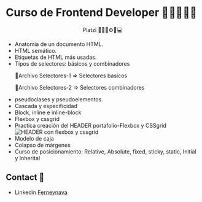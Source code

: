 <h1>Curso de Frontend Developer 👨‍🏫👨‍💻🚀</h1>
<p align='center'> Platzi 👨‍🏫🚀⚙📕💻</p>

- Anatomia de un documento HTML.
- HTML semático. 
- Etiquetas de HTML más usadas.
- Tipos de selectores: básicos y combinadores 
    <p>🥇Archivo Selectores-1 => Selectores basicos </p>
    <p>🥈Archivo Selectores-2 => Selectores combinadores </p>
- pseudoclases y pseudoelementos.
- Cascada y especificidad
- Block, inline e inline-block
- Flexbox y cssgrid
- Practica creación del HEADER portafolio-Flexbox y CSSgrid 
![HEADER con flexbox y cssgrid](https://i.ibb.co/xgHDmBj/Captura-de-pantalla-2022-04-10-172020.png)
- Modelo de caja 
- Colapso de márgenes 
- Curso de posicionamiento: Relative, Absolute, fixed, sticky, static, Initial y Inherital

## Contact 📧

- Linkedin [Ferneynava](https://www.linkedin.com/in/ferney-alexander-nava-trujillo-0478a8118/)